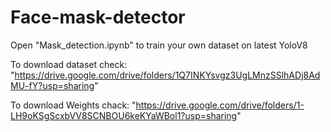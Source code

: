 # Face-mask-detector


Open "Mask_detection.ipynb" to train your own dataset on latest YoloV8  

To download dataset check: "https://drive.google.com/drive/folders/1Q7INKYsvgz3UgLMnzSSlhADj8AdMU-fY?usp=sharing"

To download Weights chack: "https://drive.google.com/drive/folders/1-LH9oKSgScxbVV8SCNBOU6keKYaWBol1?usp=sharing"
